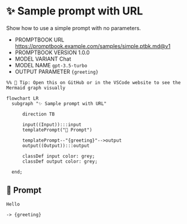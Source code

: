 # ✨ Sample prompt with URL

Show how to use a simple prompt with no parameters.

-   PROMPTBOOK URL https://promptbook.example.com/samples/simple.ptbk.md@v1
-   PROMPTBOOK VERSION 1.0.0
-   MODEL VARIANT Chat
-   MODEL NAME `gpt-3.5-turbo` <!-- <- TODO: [♐] Pick just the best model of required variant-->
-   OUTPUT PARAMETER `{greeting}`

<!--Graph-->
<!-- ⚠️ WARNING: This section was auto-generated -->

```mermaid
%% 🔮 Tip: Open this on GitHub or in the VSCode website to see the Mermaid graph visually

flowchart LR
  subgraph "✨ Sample prompt with URL"

      direction TB

      input((Input)):::input
      templatePrompt("💬 Prompt")

      templatePrompt--"{greeting}"-->output
      output((Output)):::output

      classDef input color: grey;
      classDef output color: grey;

  end;
```

<!--/Graph-->

## 💬 Prompt

```text
Hello
```

`-> {greeting}`

<!--
TODO: [🧠] Figure out less simmilar word for "single", "simple" and "sample"
-->
